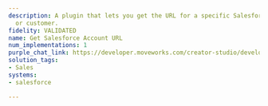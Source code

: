 ```yaml
---
description: A plugin that lets you get the URL for a specific Salesforce account
  or customer.
fidelity: VALIDATED
name: Get Salesforce Account URL
num_implementations: 1
purple_chat_link: https://developer.moveworks.com/creator-studio/developer-tools/purple-chat-builder/?workspace=%7B%22title%22%3A%22My+Workspace%22%2C%22botSettings%22%3A%7B%7D%2C%22mocks%22%3A%5B%7B%22id%22%3A6991%2C%22title%22%3A%22Mock+1%22%2C%22transcript%22%3A%7B%22settings%22%3A%7B%22colorStyle%22%3A%22LIGHT%22%2C%22startTime%22%3A%2211%3A43+AM%22%2C%22defaultPerson%22%3A%22GWEN%22%2C%22editable%22%3Atrue%7D%2C%22messages%22%3A%5B%7B%22from%22%3A%22USER%22%2C%22text%22%3A%22%3Cp%3EI%27m+working+on+the+IntelliTech+account+-+can+you+quickly+share+the+Salesforce+URL+for+them%3F%3C%2Fp%3E%22%7D%2C%7B%22from%22%3A%22ANNOTATION%22%2C%22text%22%3A%22%3Cp%3E%E2%9C%85+Working+on+%3Cb%3EIntelliTech+Salesforce+URL%3C%2Fb%3E%3Cbr%3E%E2%8F%B3+Calling+Plugin+%3Cb%3EGet+Salesforce+Account+URL%3C%2Fb%3E%3C%2Fp%3E%22%7D%2C%7B%22from%22%3A%22BOT%22%2C%22text%22%3A%22Found+it%21+Here+is+the+Salesforce+URL+for+the+IntelliTech+account%3A+%3Ca+href%3D%5C%22https%3A%2F%2Fsalesforce.com%2Faccount%2FIntelliTech%5C%22%3Ehttps%3A%2F%2Fsalesforce.com%2Faccount%2FIntelliTech%3C%2Fa%3E.+Is+there+anything+else+you%27d+like+help+with%3F%22%7D%5D%7D%7D%5D%7D
solution_tags:
- Sales
systems:
- salesforce

---
```

